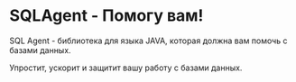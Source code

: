 # SQLAgent - Помогу вам!

SQL Agent - библиотека для языка JAVA, которая
должна вам помочь с базами данных.

Упростит, ускорит и защитит вашу работу с базами данных.
